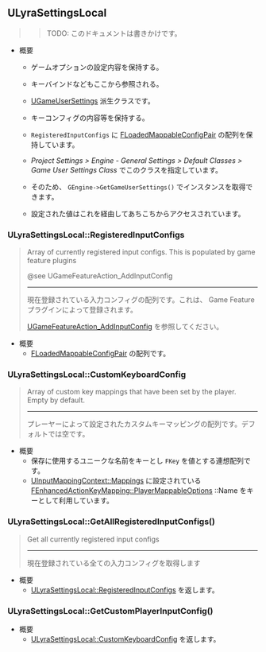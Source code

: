 ## ULyraSettingsLocal

>> TODO: このドキュメントは書きかけです。

* 概要
	* ゲームオプションの設定内容を保持する。
	* キーバインドなどもここから参照される。

	* [UGameUserSettings] 派生クラスです。
	* キーコンフィグの内容等を保持する。
	* `RegisteredInputConfigs` に [FLoadedMappableConfigPair] の配列を保持しています。

	* *Project Settings > Engine - General Settings > Default Classes > Game User Settings Class* でこのクラスを指定しています。
	* そのため、  `GEngine->GetGameUserSettings()` でインスタンスを取得できます。
	* 設定された値はこれを経由してあちこちからアクセスされています。


### ULyraSettingsLocal::RegisteredInputConfigs

> Array of currently registered input configs. This is populated by game feature plugins
> 
> @see UGameFeatureAction_AddInputConfig
> 
> ----
> 現在登録されている入力コンフィグの配列です。これは、 Game Feature プラグインによって登録されます。
> 
> [UGameFeatureAction_AddInputConfig] を参照してください。

* 概要
	* [FLoadedMappableConfigPair] の配列です。

### ULyraSettingsLocal::CustomKeyboardConfig

> Array of custom key mappings that have been set by the player. Empty by default.  
> 
> ----
> プレーヤーによって設定されたカスタムキーマッピングの配列です。デフォルトでは空です。  

* 概要
	* 保存に使用するユニークな名前をキーとし `FKey` を値とする連想配列です。
	* [UInputMappingContext::Mappings] に設定されている [FEnhancedActionKeyMapping::PlayerMappableOptions] ::Name をキーとして利用しています。	

### ULyraSettingsLocal::GetAllRegisteredInputConfigs()

> Get all currently registered input configs
> 
> ----
> 現在登録されている全ての入力コンフィグを取得します

* 概要
	* [ULyraSettingsLocal::RegisteredInputConfigs] を返します。

### ULyraSettingsLocal::GetCustomPlayerInputConfig()

* 概要
	* [ULyraSettingsLocal::CustomKeyboardConfig] を返します。



<!--- ページ内のリンク --->

<!--- 自前の画像へのリンク --->

<!--- generated --->
[ULyraSettingsLocal::RegisteredInputConfigs]: ../../Lyra/Etc/ULyraSettingsLocal.md#ulyrasettingslocalregisteredinputconfigs
[ULyraSettingsLocal::CustomKeyboardConfig]: ../../Lyra/Etc/ULyraSettingsLocal.md#ulyrasettingslocalcustomkeyboardconfig
[UGameFeatureAction_AddInputConfig]: ../../Lyra/GameFeature/UGameFeatureAction_AddInputConfig.md#ugamefeatureaction_addinputconfig
[FLoadedMappableConfigPair]: ../../Lyra/Input/FLoadedMappableConfigPair.md#floadedmappableconfigpair
[UGameUserSettings]: ../../UE/GameFramework/UGameUserSettings.md#ugameusersettings
[FEnhancedActionKeyMapping::PlayerMappableOptions]: ../../UE/Input/FEnhancedActionKeyMapping.md#fenhancedactionkeymappingplayermappableoptions
[UInputMappingContext::Mappings]: ../../UE/Input/UInputMappingContext.md#uinputmappingcontextmappings
